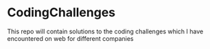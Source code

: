 # CodingChallenges
This repo will contain solutions to the coding challenges which I have encountered on web for different companies
